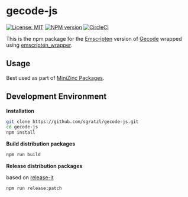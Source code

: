 gecode-js
=========
[![License: MIT][mit-image]][mit-url] [![NPM version][npm-image]][npm-url] [![CircleCI][ci-image]][ci-url] 

This is the npm package for the [Emscripten](https://emscripten.org) version of [Gecode](https://www.gecode.org) wrapped using [emscripten_wrapper](https://github.com/sgratzl/emscripten_wrapper).

Usage
-----

Best used as part of [MiniZinc Packages](https://github.com/sgratzl/minizinc).


Development Environment
-----------------------

**Installation**

```bash
git clone https://github.com/sgratzl/gecode-js.git
cd gecode-js
npm install
```

**Build distribution packages**

```bash
npm run build
```

**Release distribution packages**

based on [release-it](https://github.com/release-it/release-it)

```bash
npm run release:patch
```

[mit-image]: https://img.shields.io/badge/License-MIT-yellow.svg
[mit-url]: https://opensource.org/licenses/MIT
[npm-image]: https://badge.fury.io/js/gecode-js.svg
[npm-url]: https://npmjs.org/package/gecode-js
[ci-image]: https://circleci.com/gh/sgratzl/gecode-js.svg?style=shield
[ci-url]: https://circleci.com/gh/sgratzl/gecode-js

